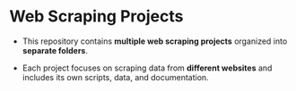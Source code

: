 # Web Scraping Projects

- This repository contains **multiple web scraping projects** organized into **separate folders**. 

- Each project focuses on scraping data from **different websites** and includes its own scripts, data, and documentation.
